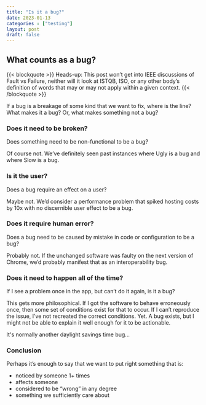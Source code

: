 ```yaml
---
title: "Is it a bug?"
date: 2023-01-13
categories : ["testing"]
layout: post
draft: false
---
```


## What counts as a bug?

{{< blockquote >}}
Heads-up: This post won’t get into IEEE discussions of Fault vs Failure, neither will it look at ISTQB, ISO, or any other body’s definition of words that may or may not apply within a given context.
{{< /blockquote >}}

If a bug is a breakage of some kind that we want to fix, where is the line? What makes it a bug? Or, what makes something not a bug?

### Does it need to be broken?

Does something need to be non-functional to be a bug?

Of course not. We’ve definitely seen past instances where Ugly is a bug and where Slow is a bug.

### Is it the user?

Does a bug require an effect on a user?

Maybe not. We’d consider a performance problem that spiked hosting costs by 10x with no discernible user effect to be a bug.

### Does it require human error?

Does a bug need to be caused by mistake in code or configuration to be a bug?

Probably not. If the unchanged software was faulty on the next version of Chrome, we’d probably manifest that as an interoperability bug.

### Does it need to happen all of the time?

If I see a problem once in the app, but can’t do it again, is it a bug?

This gets more philosophical. If I got the software to behave erroneously once, then some set of conditions exist for that to occur. If I can’t reproduce the issue, I’ve not recreated the correct conditions. Yet. A bug exists, but I might not be able to explain it well enough for it to be actionable.

It's normally another daylight savings time bug...

### Conclusion

Perhaps it’s enough to say that we want to put right something that is:

* noticed by someone 1+ times
* affects someone
* considered to be “wrong” in any degree
* something we sufficiently care about
